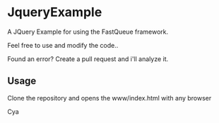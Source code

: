 # JqueryExample
A JQuery Example for using the FastQueue framework.

Feel free to use and modify the code..

Found an error? Create a pull request and i'll analyze it. 

## Usage ##

Clone the repository and opens the www/index.html with any browser

Cya
